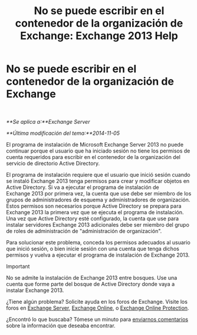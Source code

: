 ﻿---
title: 'No se puede escribir en el contenedor de la organización de Exchange: Exchange 2013 Help'
TOCTitle: No se puede escribir en el contenedor de la organización de Exchange
ms:assetid: 17c4667b-7db1-4e0a-b824-1f6d51d980a9
ms:mtpsurl: https://technet.microsoft.com/es-es/library/ms.exch.setupreadiness.globalserverinstall(v=EXCHG.150)
ms:contentKeyID: 48267845
ms.date: 04/23/2018
mtps_version: v=EXCHG.150
ms.translationtype: HT
---

# No se puede escribir en el contenedor de la organización de Exchange

 

_**Se aplica a:**Exchange Server_

_**Última modificación del tema:**2014-11-05_

El programa de instalación de Microsoft Exchange Server 2013 no puede continuar porque el usuario que ha iniciado sesión no tiene los permisos de cuenta requeridos para escribir en el contenedor de la organización del servicio de directorio Active Directory.

El programa de instalación requiere que el usuario que inició sesión cuando se instaló Exchange 2013 tenga permisos para crear y modificar objetos en Active Directory. Si va a ejecutar el programa de instalación de Exchange 2013 por primera vez, la cuenta que use debe ser miembro de los grupos de administradores de esquema y administradores de organización. Estos permisos son necesarios porque Active Directory se prepara para Exchange 2013 la primera vez que se ejecuta el programa de instalación. Una vez que Active Directory esté configurado, la cuenta que use para instalar servidores Exchange 2013 adicionales debe ser miembro del grupo de roles de administración de "administración de organización".

Para solucionar este problema, conceda los permisos adecuados al usuario que inició sesión, o bien inicie sesión con una cuenta que tenga dichos permisos y vuelva a ejecutar el programa de instalación de Exchange 2013.


> [!IMPORTANT]
> No se admite la instalación de Exchange&nbsp;2013 entre bosques. Use una cuenta que forme parte del bosque de Active Directory donde vaya a instalar Exchange&nbsp;2013.



¿Tiene algún problema? Solicite ayuda en los foros de Exchange. Visite los foros en [Exchange Server](https://go.microsoft.com/fwlink/p/?linkid=60612), [Exchange Online](https://go.microsoft.com/fwlink/p/?linkid=267542), o [Exchange Online Protection](https://go.microsoft.com/fwlink/p/?linkid=285351).

¿Encontró lo que buscaba? Tómese un minuto para [enviarnos comentarios](mailto:exsetuphelpfeedback@microsoft.com?subject=exchange%202013%20setup%20help%20feedbac) sobre la información que deseaba encontrar.

